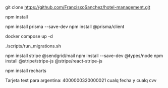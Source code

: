 git clone https://github.com/FrancisxoSanchez/hotel-management.git

npm install

npm install prisma --save-dev
npm install @prisma/client

docker compose up -d

./scripts/run_migrations.sh

npm install stripe @sendgrid/mail
npm install --save-dev @types/node
npm install @stripe/stripe-js @stripe/react-stripe-js

npm install recharts

Tarjeta test para argentina: 4000000320000021 cualq fecha y cualq cvv

